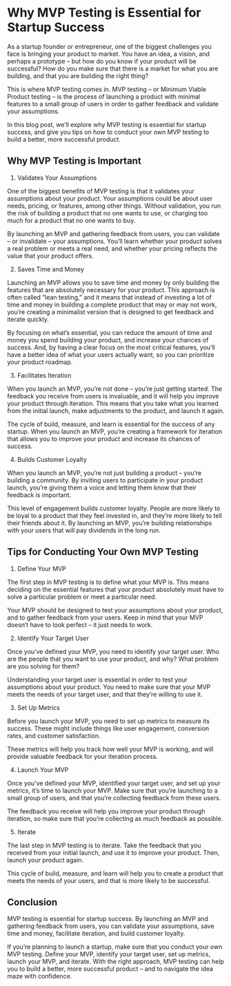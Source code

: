 # Why MVP Testing is Essential for Startup Success

As a startup founder or entrepreneur, one of the biggest challenges you face is bringing your product to market. You have an idea, a vision, and perhaps a prototype – but how do you know if your product will be successful? How do you make sure that there is a market for what you are building, and that you are building the right thing?

This is where MVP testing comes in. MVP testing – or Minimum Viable Product testing – is the process of launching a product with minimal features to a small group of users in order to gather feedback and validate your assumptions.

In this blog post, we’ll explore why MVP testing is essential for startup success, and give you tips on how to conduct your own MVP testing to build a better, more successful product.

## Why MVP Testing is Important

1. Validates Your Assumptions

One of the biggest benefits of MVP testing is that it validates your assumptions about your product. Your assumptions could be about user needs, pricing, or features, among other things. Without validation, you run the risk of building a product that no one wants to use, or charging too much for a product that no one wants to buy.

By launching an MVP and gathering feedback from users, you can validate – or invalidate – your assumptions. You’ll learn whether your product solves a real problem or meets a real need, and whether your pricing reflects the value that your product offers.

2. Saves Time and Money

Launching an MVP allows you to save time and money by only building the features that are absolutely necessary for your product. This approach is often called “lean testing,” and it means that instead of investing a lot of time and money in building a complete product that may or may not work, you’re creating a minimalist version that is designed to get feedback and iterate quickly.

By focusing on what’s essential, you can reduce the amount of time and money you spend building your product, and increase your chances of success. And, by having a clear focus on the most critical features, you’ll have a better idea of what your users actually want, so you can prioritize your product roadmap.

3. Facilitates Iteration

When you launch an MVP, you’re not done – you’re just getting started. The feedback you receive from users is invaluable, and it will help you improve your product through iteration. This means that you take what you learned from the initial launch, make adjustments to the product, and launch it again.

The cycle of build, measure, and learn is essential for the success of any startup. When you launch an MVP, you’re creating a framework for iteration that allows you to improve your product and increase its chances of success.

4. Builds Customer Loyalty

When you launch an MVP, you’re not just building a product – you’re building a community. By inviting users to participate in your product launch, you’re giving them a voice and letting them know that their feedback is important.

This level of engagement builds customer loyalty. People are more likely to be loyal to a product that they feel invested in, and they’re more likely to tell their friends about it. By launching an MVP, you’re building relationships with your users that will pay dividends in the long run.

## Tips for Conducting Your Own MVP Testing

1. Define Your MVP

The first step in MVP testing is to define what your MVP is. This means deciding on the essential features that your product absolutely must have to solve a particular problem or meet a particular need.

Your MVP should be designed to test your assumptions about your product, and to gather feedback from your users. Keep in mind that your MVP doesn’t have to look perfect – it just needs to work.

2. Identify Your Target User

Once you’ve defined your MVP, you need to identify your target user. Who are the people that you want to use your product, and why? What problem are you solving for them?

Understanding your target user is essential in order to test your assumptions about your product. You need to make sure that your MVP meets the needs of your target user, and that they’re willing to use it.

3. Set Up Metrics

Before you launch your MVP, you need to set up metrics to measure its success. These might include things like user engagement, conversion rates, and customer satisfaction.

These metrics will help you track how well your MVP is working, and will provide valuable feedback for your iteration process.

4. Launch Your MVP

Once you’ve defined your MVP, identified your target user, and set up your metrics, it’s time to launch your MVP. Make sure that you’re launching to a small group of users, and that you’re collecting feedback from these users.

The feedback you receive will help you improve your product through iteration, so make sure that you’re collecting as much feedback as possible.

5. Iterate

The last step in MVP testing is to iterate. Take the feedback that you received from your initial launch, and use it to improve your product. Then, launch your product again.

This cycle of build, measure, and learn will help you to create a product that meets the needs of your users, and that is more likely to be successful.

## Conclusion

MVP testing is essential for startup success. By launching an MVP and gathering feedback from users, you can validate your assumptions, save time and money, facilitate iteration, and build customer loyalty.

If you’re planning to launch a startup, make sure that you conduct your own MVP testing. Define your MVP, identify your target user, set up metrics, launch your MVP, and iterate. With the right approach, MVP testing can help you to build a better, more successful product – and to navigate the idea maze with confidence.